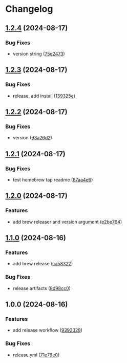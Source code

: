 # Changelog

## [1.2.4](https://github.com/eknowles/tilepack/compare/v1.2.3...v1.2.4) (2024-08-17)


### Bug Fixes

* version string ([75e2473](https://github.com/eknowles/tilepack/commit/75e2473a21a7154ffef91dd3dcea992dea6c7063))

## [1.2.3](https://github.com/eknowles/tilepack/compare/v1.2.2...v1.2.3) (2024-08-17)


### Bug Fixes

* release, add install ([139325e](https://github.com/eknowles/tilepack/commit/139325ee719fa33579004fa5b1f3a29b80fc2799))

## [1.2.2](https://github.com/eknowles/tilepack/compare/v1.2.1...v1.2.2) (2024-08-17)


### Bug Fixes

* version ([93a26d2](https://github.com/eknowles/tilepack/commit/93a26d2bde14c25f9649707269435b50debbe3b2))

## [1.2.1](https://github.com/eknowles/tile-packer/compare/v1.2.0...v1.2.1) (2024-08-17)


### Bug Fixes

* test homebrew tap readme ([87aa4e6](https://github.com/eknowles/tile-packer/commit/87aa4e6166e524808b280eab63f68a2f5d079baa))

## [1.2.0](https://github.com/eknowles/tile-packer/compare/v1.1.0...v1.2.0) (2024-08-17)


### Features

* add brew releaser and version argument ([e2be764](https://github.com/eknowles/tile-packer/commit/e2be7640163e69852907d2c7da19b3fd997c39db))

## [1.1.0](https://github.com/eknowles/tile-packer/compare/v1.0.0...v1.1.0) (2024-08-16)


### Features

* add brew release ([ca58322](https://github.com/eknowles/tile-packer/commit/ca58322c8fd3bb332211c4711f147d7822f876e2))


### Bug Fixes

* release artifacts ([8d98cc0](https://github.com/eknowles/tile-packer/commit/8d98cc0928ff35cb4aa333640be00515711c30a2))

## 1.0.0 (2024-08-16)


### Features

* add release workflow ([9392328](https://github.com/eknowles/tile-packer/commit/93923288af844abf02f0ab3b86a9c63e4decbe18))


### Bug Fixes

* release.yml ([71e79e0](https://github.com/eknowles/tile-packer/commit/71e79e0005192cc75535717af2de60b9664bd24f))
